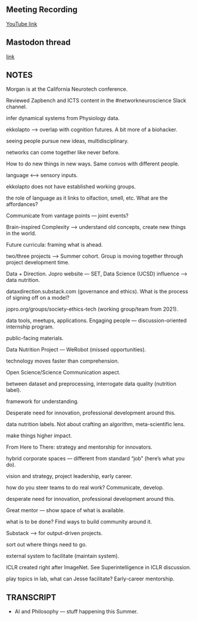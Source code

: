## Meeting Recording

[YouTube link](https://youtu.be/S08L7oYJNGY)

## Mastodon thread

[link](https://neuromatch.social/@OREL/114405784029650670)

## NOTES
Morgan is at the California Neurotech conference.

Reviewed Zapbench and ICTS content in the #networkneuroscience Slack channel.

infer dynamical systems from Physiology data.


ekkolapto —> overlap with cognition futures. A bit more of a biohacker. 

seeing people pursue new ideas, multidisciplinary.

networks can come together like never before.


How to do new things in new ways. Same convos with different people.

language <-—> sensory inputs.

ekkolapto does not have established working groups. 

the role of language as it links to olfaction, smell, etc. What are the affordances?


Communicate from vantage points — joint events?

Brain-inspired Complexity —-> understand old concepts, create new things in the world.


Future curricula: framing what is ahead.

two/three projects —> Summer cohort. Group is moving together through project development time.

Data + Direction. Jopro website — SET, Data Science (UCSD) influence —> data nutrition.

dataxdirection.substack.com (governance and ethics).  What is the process of signing off on a model?

jopro.org/groups/society-ethics-tech (working group/team from 2021).

data tools, meetups, applications. Engaging people — discussion-oriented internship program.

public-facing materials. 

Data Nutrition Project — WeRobot (missed opportunities).

technology moves faster than comprehension. 

Open Science/Science Communication aspect.

between dataset and preprocessing, interrogate data quality (nutrition label).

framework for understanding.

Desperate need for innovation, professional development around this.

data nutrition labels. Not about crafting an algorithm, meta-scientific lens.

make things higher impact.


From Here to There: strategy and mentorship for innovators.

hybrid corporate spaces — different from standard “job” (here’s what you do).

vision and strategy, project leadership, early career.

how do you steer teams to do real work? Communicate, develop.

desperate need for innovation, professional development around this.


Great mentor — show space of what is available.

what is to be done? Find ways to build community around it.

Substack —> for output-driven projects.

sort out where things need to go.

external system to facilitate (maintain system).

ICLR created right after ImageNet. See Superintelligence in ICLR discussion.

play topics in lab, what can Jesse facilitate? Early-career mentorship.

## TRANSCRIPT


* AI and Philosophy — stuff happening this Summer.
